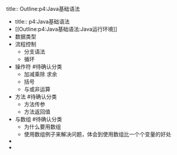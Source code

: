 title:: Outline:p4:Java基础语法

- title:: p4:Java基础语法
- [[Outline:p4:Java基础语法:Java运行环境]]
- 数据类型
- 流程控制
	- 分支语法
	- 循环
- 操作符 #待确认分类
	- 加减乘除 求余
	- 括号
	- 与或非运算
- 方法 #待确认分类
	- 方法传参
	- 方法返回值
- 与数组  #待确认分类
	- 为什么要用数组
	- 使用数组例子来解决问题，体会到使用数组比一个个变量的好处
-
-
